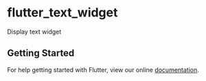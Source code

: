 # flutter_text_widget

Display text widget 

## Getting Started

For help getting started with Flutter, view our online
[documentation](https://flutter.io/).
